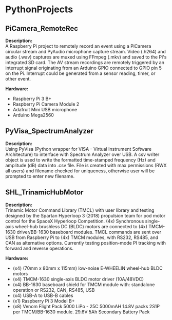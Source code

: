 # PythonProjects

## PiCamera_RemoteRec
  **Description:** \
  A Raspberry Pi project to remotely record an event using a PiCamera circular stream and PyAudio microphone capture stream. Video (.h264) and
  audio (.wav) captures are muxed using FFmpeg (.mkv) and saved to the Pi's integrated SD card. The AV stream recordings are remotely triggered
  by an interrupt signal originating from an Arduino GPIO connected to GPIO pin 5 on the Pi. Interrupt could be generated from a sensor reading,
  timer, or other event.
  
  **Hardware:**
  - Raspberry Pi 3 B+
  - Raspberry Pi Camera Module 2
  - Adafruit Mini USB microphone
  - Arduino Mega2560

## PyVisa_SpectrumAnalyzer
  **Description:** \
  Using PyVisa (Python wrapper for VISA - Virtual Instrument Software Architecture) to interface with Spectrum Analyzer over USB. A csv writer object 
  is used to write the formatted time-stamped frequency (Hz) and amplitude (dB) data into .csv file. File is created with max permissions (RWX all users) 
  and filename checked for uniqueness, otherwise user will be prompted to enter new filename.

## SHL_TrinamicHubMotor
  **Description:** \
  Trinamic Motor Command Library (TMCL) with user library and testing designed by the Spartan Hyperloop 3 (2018) propulsion team for pod motor control for 
  the SpaceX Hyperloop Competition. (4x) Synchronous single-axis wheel-hub brushless DC (BLDC) motors are connected to (4x) TMCM-1630 driver/BB-1630 baseboard 
  modules. TMCL commands are sent over USB from Raspberry Pi to (4x) TMCM modules, with RS232, RS485, and CAN as alternative options. Currently testing 
  position-mode PI tracking with forward and reverse operations.

  **Hardware:**
  - (x4) (70mm x 80mm x 115mm) low-noise E-WHEELIN wheel-hub BLDC motors
  - (x4) TMCM-1630 single-axis BLDC motor driver (10A/48VDC) 
  - (x4) BB-1630 baseboard shield for TMCM module with: 
         standalone operation or RS232, CAN, RS485, USB
  - (x4) USB-A to USB-B cables
  - (x1) Raspberry Pi 3 Model B+
  - (x8) Venom Flight Pack 5000 LiPo - 25C 5000mAH 14.8V packs 
         2S1P per TMCM/BB-1630 module. 29.6V 5Ah Secondary Battery Pack

